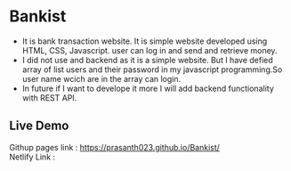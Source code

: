 # Bankist
- It is bank transaction website. It is simple website developed using HTML, CSS, Javascript. user can log in and send and retrieve money.
- I did not use and backend as it is a simple website. But I have defied array of list users and their password in my javascript programming.So user name wcich are in the array can login. 
- In future if I want to develope it more I will add backend functionality with REST API.

## Live Demo
Githup pages link : https://prasanth023.github.io/Bankist/ <br>
Netlify Link :
